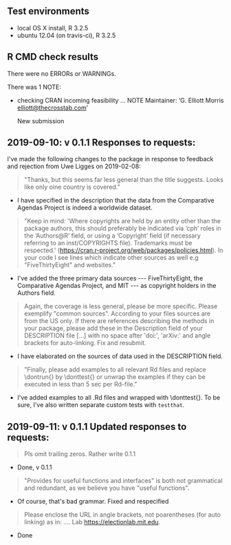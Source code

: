 ## Test environments
* local OS X install, R 3.2.5
* ubuntu 12.04 (on travis-ci), R 3.2.5

## R CMD check results
There were no ERRORs or WARNINGs. 

There was 1 NOTE:

* checking CRAN incoming feasibility ... NOTE
  Maintainer: ‘G. Elliott Morris <elliott@thecrosstab.com>’
  
  New submission
  
## 2019-09-10: v 0.1.1 Responses to requests:

I've made the following changes to the package in response to feedback and rejection from Uwe Ligges on 2019-02-08:



> "Thanks, but this seems far less general than the title suggests. Looks  like only oine country is covered."

- I have specified in the description that the data from the Comparative Agendas Project is indeed a worldwide dataset.


> "Keep in mind: 'Where copyrights are held by an entity other than the package authors,  this should preferably be indicated via ‘cph’ roles in the ‘Authors@R’  field, or using a ‘Copyright’ field (if necessary referring to an  inst/COPYRIGHTS file). Trademarks must be respected.' (https://cran.r-project.org/web/packages/policies.html). In your code I see lines which indicate other sources as well e.g  "FiveThirtyEight" and websites."

- I've added the three primary data sources --- FiveThirtyEight, the Comparative Agendas Project, and MIT --- as copyright holders in the Authors field.


> Again, the coverage is less general, please be more specific. Please exemplify "common sources". According to your files sources are  from the US only. If there are references describing the methods in your package, please  add these in the Description field of your DESCRIPTION file [...] with no space after 'doi:', 'arXiv:' and angle brackets for auto-linking.  Fix and resubmit.

- I have elaborated on the sources of data used in the DESCRIPTION field.


> "Finally, please add examples to all relevant Rd files and replace  \dontrun{} by \donttest{} or unwrap the examples if they can be executed  in less than 5 sec per Rd-file."


- I've added examples to all .Rd files and wrapped with \donttest{}. To be sure, I've also written separate custom tests with `testthat`.



## 2019-09-11: v 0.1.1 Updated responses to requests:


> Pls omit trailing zeros. Rather write 0.1.1

- Done, v 0.1.1

> "Provides for useful functions and interfaces" is both not grammatical 
and redundant, as we believe you have "useful functions".

- Of course, that's bad grammar. Fixed and respecified

> Please enclose the URL in angle brackets, not poarentheses (for auto 
linking) as in:  .... Lab  <https://electionlab.mit.edu>.

- Done 





